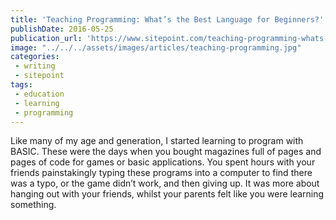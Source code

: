 ```yaml
---
title: 'Teaching Programming: What’s the Best Language for Beginners?'
publishDate: 2016-05-25
publication_url: 'https://www.sitepoint.com/teaching-programming-whats-the-best-language-for-beginners/'
image: "../../../assets/images/articles/teaching-programming.jpg"
categories:
 - writing
 - sitepoint
tags:
 - education
 - learning
 - programming
---
```


Like many of my age and generation, I started learning to program with BASIC. These were the days when you bought magazines full of pages and pages of code for games or basic applications. You spent hours with your friends painstakingly typing these programs into a computer to find there was a typo, or the game didn’t work, and then giving up. It was more about hanging out with your friends, whilst your parents felt like you were learning something.
